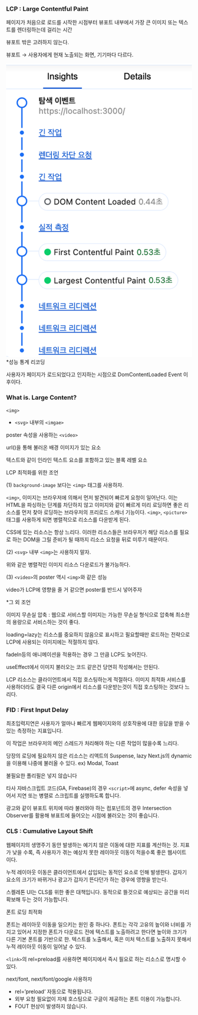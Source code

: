 ### LCP : Large Contentful Paint

페이지가 처음으로 로드를 시작한 시점부터 뷰포트 내부에서 가장 큰 이미지 또는 텍스트를 렌더링하는데 걸리는 시간

뷰포트 밖은 고려하지 않는다.

뷰포트 → 사용자에게 현재 노출되는 화면, 기기마다 다르다.

![Alt text](image-1.png) \*성능 통계 리코딩

사용자가 페이지가 로드되었다고 인지하는 시점으로 DomContentLoaded Event 이후이다.

### What is. Large Content?

`<img>`

- `<svg>` 내부의 `<imgae>`

poster 속성을 사용하는 `<video>`

url()을 통해 불러온 배경 이미지가 있는 요소

텍스트와 같이 인라인 텍스트 요소를 포함하고 있는 블록 레벨 요소

LCP 최적화를 위한 조언

(1) `background-image` 보다는 `<img>` 태그를 사용하자.

`<img>`, 이미지는 브라우저에 의해서 먼저 발견되어 빠르게 요청이 일어난다. 이는 HTML을 파싱하는 단계를 차단하지 않고 이미지와 같이 빠르게 미리 로딩하면 좋은 리소스를 먼저 찾아 로딩하는 브라우저의 프리로드 스캐너 기능이다. `<img>`, `<picture>` 태그를 사용하게 되면 병렬적으로 리소스를 다운받게 된다.

CSS에 있는 리소스는 항상 느리다. 이러한 리소스들은 브라우저가 해당 리소스를 필요로 하는 DOM을 그릴 준비가 될 때까지 리소스 요청을 뒤로 미루기 때문이다.

(2) `<svg>` 내부 `<img>`는 사용하지 말자.

위와 같은 병렬적인 이미지 리소스 다운로드가 불가능하다.

(3) `<video>`의 poster 역시 `<img>`와 같은 성능

video가 LCP에 영향을 줄 거 같으면 poster를 반드시 넣어주자

\*그 외 조언

이미지 무손실 압축 : 웹으로 서비스할 이미지는 가능한 무손실 형식으로 압축해 최소한의 용량으로 서비스하는 것이 좋다.

loading=lazy는 리소스를 중요하지 않음으로 표시하고 필요할때만 로드하는 전략으로 LCP에 사용되는 이미지에는 적절하지 않다.

fadeIn등의 애니메이션을 적용하는 경우 그 만큼 LCP도 늦어진다.

useEffect에서 이미지 불러오는 코드 같은건 당연히 작성해서는 안된다.

LCP 리소스는 클라이언트에서 직접 호스팅하는게 적절하다. 이미지 최적화 서비스를 사용하더라도 결국 다른 origin에서 리소스를 다운받는것이 직접 호스팅하는 것보다 느리다.

### FID : First Input Delay

최초입력지연은 사용자가 얼마나 빠르게 웹페이지와의 상호작용에 대한 응답을 받을 수 있는 측정하는 지표입니다.

이 작업은 브라우저의 메인 스레드가 처리해야 하는 다른 작업이 많을수록 느리다.

당장의 로딩에 필요하지 않은 리소스는 리액트의 Suspense, lazy Next.js의 dynamic을 이용해 나중에 불러올 수 있다. ex) Modal, Toast

불필요한 폴리필은 넣지 않습니다

타사 자바스크립트 코드(GA, Firebase)의 경우 `<script>`에 async, defer 속성을 넣어서 지연 또는 병렬로 스크립트를 실행하도록 합니다.

광고와 같이 뷰포트 위치에 따라 불러와야 하는 컴포넌트의 경우 Intersection Observer를 활용해 뷰표트에 들어오는 시점에 불러오는 것이 좋습니다.

### CLS : Cumulative Layout Shift

웹페이지의 생명주기 동안 발생하는 예기치 않은 이동에 대한 지표를 계산하는 것. 지표가 낮을 수록, 즉 사용자가 겪는 예상치 못한 레이아웃 이동이 적을수록 좋은 웹사이트 이다.

누적 레이아웃 이동은 클라이언트에서 삽입되는 동적인 요소로 인해 발생한다. 갑자기 요소의 크기가 바뀌거나 광고가 갑자기 뜬다던가 하는 경우에 영향을 받는다.

스켈레톤 UI는 CLS를 위한 좋은 대책입니다. 동적으로 뜰것으로 예상되는 공간을 미리 확보해 두는 것이 가능합니다.

폰트 로딩 최적화

폰트는 레이아웃 이동을 일으키는 원인 중 하나다. 폰트는 각각 고유의 높이와 너비를 가지고 있어서 지정한 폰트가 다운로드 전에 텍스트를 노출하려고 한다면 높이와 크기가 다른 기본 폰트를 기반으로 한. 텍스트를 노출해서, 혹은 미처 텍스트를 노출하지 못해서 누적 레이아웃 이동이 일어날 수 있다.

`<link>`의 rel=preload를 사용하면 페이지에서 즉시 필요로 하는 리소스로 명시할 수 있다.

next/font, next/font/google 사용하자

- rel=’preload’ 자동으로 적용됩니다.
- 외부 요청 필요없이 자체 호스팅으로 구글이 제공하는 폰트 이용이 가능합니다.
- FOUT 현상이 발생하지 않습니다.
